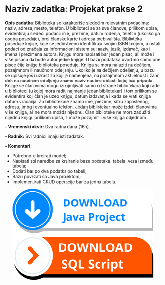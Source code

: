# Naziv zadatka: Projekat prakse 2

**Opis zadatka:** Biblioteka se karakteriše sledećim relevatnim podacima: naziv, adresa, mesto, telefon. U biblioteci se za sve članove, prilikom upisa, evidentiraju sledeći podaci: ime, prezime, datum rođenja, telefon (ukoliko ga osoba poseduje), broj članske karte i adresa prebivališta. Biblioteka poseduje knjige, koje se jedinstveno identifikuju svojim ISBN brojem, a ostali podaci od značaja za informacioni sistem su: naziv, jezik, izdavač, kao i imena i prezimena autora. Knjigu mora napisati bar jedan pisac, ali može i više pisaca da bude autor jedne knjige. U bazu podataka uvodimo samo one pisce čije knjige biblioteka poseduje. Knjiga se mora nalaziti na dečijem, pozajmnom ili naučnom odeljenju. Ukoliko je na dečijem odeljenju, u bazu se upisuje još i uzrast za koji je namenjena, na pozajmnom aktuelnost i žanr, dok na naučnom odeljenju znamo naziv naučne oblasti kojoj ista pripada. Knjige se članovima mogu iznajmljivati samo od strane bibliotekara koji rade u biblioteci (u kojoj mora raditi najmanje jedan bibliotekar) i tom prilikom se evidentira koji član je uzeo knjigu, datum izdavanja i kada se vrati knjiga datum vraćanja. Za bibliotekare znamo ime, prezime, šifru zaposlenog, adresu, jmbg i eventualno telefon. Jedan bibliotekar može izdati članovima više knjiga, ali ne mora možda nijednu. Član biblioteke ne mora zadužiti nijednu knjigu prilikom upisa, a može pozajmiti i više knjiga odjednom


**- Vremenski okvir:** Dva radna dana (16h).

**- Radnik:** Svi radnici imaju isti zadatak.


**- Komentari:**
- Potrebno je kreirati model;
- Napisati sql naredbe za kreiranje baze podataka, tabela, veza između tabela;
- Dodati bar po dva podatka po tabeli;
- Bazu povezati sa Java projektom;
- Implementirati CRUD operacije bar za jednu tabelu.

<div align = center>

<!-- BEGIN LATEST DOWNLOAD BUTTONS -->
[![Download zip](https://github.com/Mirunelo/java-misanu/blob/main/DownloadJ.svg "Download Java Project")](https://github.com/Mirunelo/java-misanu/raw/main/projekti/Praksa_2_Biblioteka/Java_MySQL_IT_P_Praksa.zip)
[![Download sql](https://github.com/Mirunelo/java-misanu/blob/main/DownloadS.svg "Download SQL Script")](https://github.com/Mirunelo/java-misanu/tree/main/projekti/Praksa_2_Biblioteka/SQL_Deo)
<!-- END LATEST DOWNLOAD BUTTONS -->

</div>
